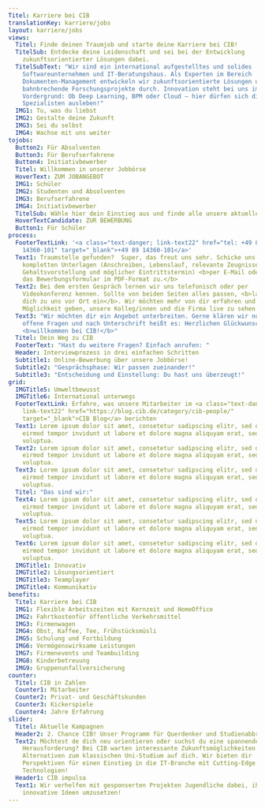 ```yaml
---
Titel: Karriere bei CIB
translationKey: karriere/jobs
layout: karriere/jobs
views:
  Titel: Finde deinen Traumjob und starte deine Karriere bei CIB!
  TitelSub: Entdecke deine Leidenschaft und sei bei der Entwicklung
    zukunftsorientierter Lösungen dabei.
  TitelSubText: "Wir sind ein international aufgestelltes und solides
    Softwareunternehmen und IT-Beratungshaus. Als Experten im Bereich
    Dokumenten-Management entwickeln wir zukunftsorientierte Lösungen und führen
    bahnbrechende Forschungsprojekte durch. Innovation steht bei uns im
    Vordergrund: Ob Deep Learning, BPM oder Cloud – hier dürfen sich die
    Spezialisten ausleben!"
  IMG1: Tu, was du liebst
  IMG2: Gestalte deine Zukunft
  IMG3: Sei du selbst
  IMG4: Wachse mit uns weiter
tojobs:
  Button2: Für Absolventen
  Button3: Für Berufserfahrene
  Button4: Initiativbewerber
  Titel: Willkommen in unserer Jobbörse
  HoverText: ZUM JOBANGEBOT
  IMG1: Schüler
  IMG2: Studenten und Absolventen
  IMG3: Berufserfahrene
  IMG4: Initiativbewerber
  TitelSub: Wähle hier dein Einstieg aus und finde alle unsere aktuellen Jobanzeigen!
  HoverTextCandidate: ZUR BEWERBUNG
  Button1: Für Schüler
process:
  FooterTextLink: '<a class="text-danger; link-text22" href="tel: +49 89
    14360-101" target="_blank">+49 89 14360-101</a>'
  Text1: Traumstelle gefunden?  Super, das freut uns sehr. Schicke uns deine
    kompletten Unterlagen (Anschreiben, Lebenslauf, relevante Zeugnisse,
    Gehaltsvorstellung und möglicher Eintrittstermin) <b>per E-Mail oder über
    das Bewerbungsformular im PDF-Format zu.</b>
  Text2: Bei dem ersten Gespräch lernen wir uns telefonisch oder per
    Videokonferenz kennen. Sollte von beiden Seiten alles passen, <b>laden wir
    dich zu uns vor Ort ein</b>. Wir möchten mehr von dir erfahren und dir die
    Möglichkeit geben, unsere Kolleg/innen und die Firma live zu sehen.
  Text3: "Wir möchten dir ein Angebot unterbreiten. Gerne klären wir noch letzte
    offene Fragen und nach Unterschrift heißt es: Herzlichen Glückwunsch und
    <b>willkommen bei CIB!</b>"
  Titel: Dein Weg zu CIB
  FooterText: "Hast du weitere Fragen? Einfach anrufen: "
  Header: Interviewprozess in drei einfachen Schritten
  Subtitle1: Online-Bewerbung über unsere Jobbörse!
  Subtitle2: "Gesprächsphase: Wir passen zueinander!"
  Subtitle3: "Entscheidung und Einstellung: Du hast uns überzeugt!"
grid:
  IMGTitle5: Umweltbewusst
  IMGTitle6: International unterwegs
  FooterTextLink: Erfahre, was unsere Mitarbeiter im <a class="text-danger;
    link-text22" href="https://blog.cib.de/category/cib-people/"
    target="_blank">CIB Blog</a> berichten
  Text1: Lorem ipsum dolor sit amet, consetetur sadipscing elitr, sed diam nonumy
    eirmod tempor invidunt ut labore et dolore magna aliquyam erat, sed diam
    voluptua.
  Text2: Lorem ipsum dolor sit amet, consetetur sadipscing elitr, sed diam nonumy
    eirmod tempor invidunt ut labore et dolore magna aliquyam erat, sed diam
    voluptua.
  Text3: Lorem ipsum dolor sit amet, consetetur sadipscing elitr, sed diam nonumy
    eirmod tempor invidunt ut labore et dolore magna aliquyam erat, sed diam
    voluptua.
  Titel: "Das sind wir:"
  Text4: Lorem ipsum dolor sit amet, consetetur sadipscing elitr, sed diam nonumy
    eirmod tempor invidunt ut labore et dolore magna aliquyam erat, sed diam
    voluptua.
  Text5: Lorem ipsum dolor sit amet, consetetur sadipscing elitr, sed diam nonumy
    eirmod tempor invidunt ut labore et dolore magna aliquyam erat, sed diam
    voluptua.
  Text6: Lorem ipsum dolor sit amet, consetetur sadipscing elitr, sed diam nonumy
    eirmod tempor invidunt ut labore et dolore magna aliquyam erat, sed diam
    voluptua.
  IMGTitle1: Innovativ
  IMGTitle2: Lösungsorientiert
  IMGTitle3: Teamplayer
  IMGTitle4: Kommunikativ
benefits:
  Titel: Karriere bei CIB
  IMG1: Flexible Arbeitszeiten mit Kernzeit und HomeOffice
  IMG2: Fahrtkostenfür öffentliche Verkehrsmittel
  IMG3: Firmenwagen
  IMG4: Obst, Kaffee, Tee, Frühstücksmüsli
  IMG5: Schulung und Fortbildung
  IMG6: Vermögenswirksame Leistungen
  IMG7: Firmenevents und Teambuilding
  IMG8: Kinderbetreuung
  IMG9: Gruppenunfallversicherung
counter:
  Titel: CIB in Zahlen
  Counter1: Mitarbeiter
  Counter2: Privat- und Geschäftskunden
  Counter3: Kickerspiele
  Counter4: Jahre Erfahrung
slider:
  Titel: Aktuelle Kampagnen
  Header2: 2. Chance CIB! Unser Programm für Querdenker und Studienabbrecher!
  Text2: Möchtest de dich neu orientieren oder suchst du eine spannende
    Herausforderung? Bei CIB warten interessante Zukunftsmöglichkeiten und
    Alternativen zum klassischen Uni-Studium auf dich. Wir bieten dir
    Perspektiven für einen Einstieg in die IT-Branche mit Cutting-Edge
    Technologien!
  Header1: CIB impulsa
  Text1: Wir verhelfen mit gesponserten Projekten Jugendliche dabei, ihre
    innovative Ideen umzusetzen!
---
```

